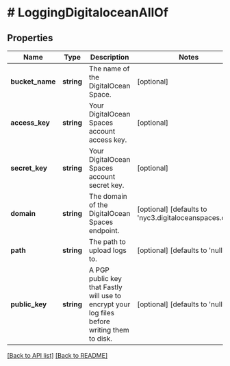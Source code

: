 # # LoggingDigitaloceanAllOf

## Properties

Name | Type | Description | Notes
------------ | ------------- | ------------- | -------------
**bucket_name** | **string** | The name of the DigitalOcean Space. | [optional] 
**access_key** | **string** | Your DigitalOcean Spaces account access key. | [optional] 
**secret_key** | **string** | Your DigitalOcean Spaces account secret key. | [optional] 
**domain** | **string** | The domain of the DigitalOcean Spaces endpoint. | [optional]  [defaults to 'nyc3.digitaloceanspaces.com']
**path** | **string** | The path to upload logs to. | [optional]  [defaults to 'null']
**public_key** | **string** | A PGP public key that Fastly will use to encrypt your log files before writing them to disk. | [optional]  [defaults to 'null']


[[Back to API list]](../../README.md#endpoints) [[Back to README]](../../README.md)
